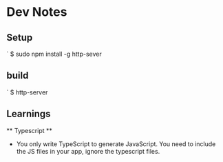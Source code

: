 # Dev Notes

## Setup

` $ sudo npm install -g http-sever

## build

` $ http-server

## Learnings

** Typescript **

- You only write TypeScript to generate JavaScript. You need to include the JS
  files in your app, ignore the typescript files.
